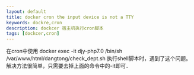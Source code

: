 ```yaml
---
layout: default
title: docker cron the input device is not a TTY
keywords: dockre,cron
description: dockcer 宿主机执行cron脚本 
tags: [dockcer,cron]
---
```


在cron中使用 docker exec -it djy-php7.0 /bin/sh /var/www/html/dangtong/check_dept.sh
执行shell脚本时，遇到了这个问题。
解决方法很简单，只需要去掉上面的命令中的-it即可．
